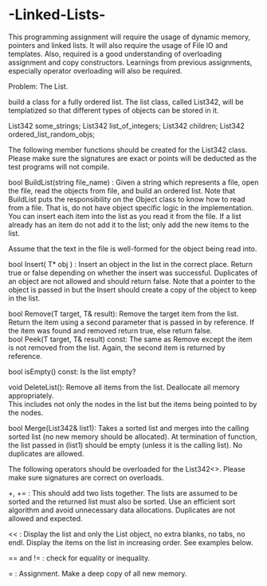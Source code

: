 # -Linked-Lists-
This programming assignment will require the usage of dynamic memory, pointers and linked 
lists.  It will also require the usage of File IO and templates.   Also, required is a good 
understanding of overloading assignment and copy constructors.   Learnings from previous 
assignments, especially operator overloading will also be required. 
 
Problem: The List. 
 
 build a class for a fully ordered list.  The list class, called List342, will be templatized so 
that different types of objects can be stored in it. 
 
 List342<string> some_strings; 
 List342<int> list_of_integers; 
 List342<Child> children; 
 List342<MyRandomObj> ordered_list_random_objs; 
 
The following member functions should be created for the List342 class.  Please make sure the 
signatures are exact or points will be deducted as the test programs will not compile.   
 


 
 bool   BuildList(string file_name) : Given a string which represents a file, open the file, 
read the objects from file, and build an ordered list.  Note that BuildList puts the responsibility 
on the Object class to know how to read from a file.  That is, do not have object specific logic in 
the implementation.  You can insert each item into the list as you read it from the file.  If a list 
already has an item do not add it to the list; only add the new items to the list. 
 
 Assume that the text in the file is well-formed for the object being read into. 
  
bool   Insert( T* obj ) :  Insert an object in the list in the correct place.  Return true or 
false depending on whether the insert was successful.   Duplicates of an object are not allowed 
and should return false.  Note that a pointer to the object is passed in but the Insert should 
create a copy of the object to keep in the list. 
 
bool   Remove(T target, T& result):  Remove the target item from the list.  Return the 
item using a second parameter that is passed in by reference.  If the item was found and 
removed return true, else return false.   
bool   Peek(T target, T& result) const:   The same as Remove except the item is not 
removed from the list.  Again, the second item is returned by reference. 
 
bool   isEmpty() const:  Is the list empty? 
 
 void   DeleteList():  Remove all items from the list.  Deallocate all memory appropriately.  
This includes not only the nodes in the list but the items being pointed to by the nodes.  
 
 bool   Merge(List342& list1):  Takes a sorted list and merges into the calling sorted list 
(no new memory should be allocated). At termination of function, the list passed in (list1) 
should be empty (unless it is the calling list).  No duplicates are allowed. 
 
The following operators should be overloaded for the List342<>.  Please make sure signatures 
are correct on overloads. 
 
 +, += :  This should add two lists together.  The lists are assumed to be sorted and the 
returned list must also be sorted.  Use an efficient sort algorithm and avoid unnecessary data 
allocations.  Duplicates are not allowed and expected.  
 
 << :  Display the list and only the List object, no extra blanks, no tabs, no endl.  Display 
the items on the list in increasing order.  See examples below. 
 
 == and != :  check for equality or inequality. 
 
 =  :  Assignment.  Make a deep copy of all new memory.   
 
 
